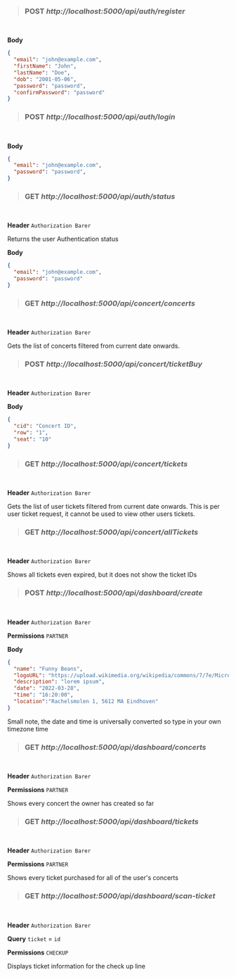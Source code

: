 > ### **POST** *http://localhost:5000/api/auth/register*

<br> 

**Body** 
```JSON
{
  "email": "john@example.com",
  "firstName": "John",
  "lastName": "Doe",
  "dob": "2001-05-06",
  "password": "password",
  "confirmPassword": "password"
}
```

> ### **POST** *http://localhost:5000/api/auth/login*

<br>

**Body** 
```JSON
{
  "email": "john@example.com",
  "password": "password",
}
``` 

> ### **GET** *http://localhost:5000/api/auth/status*

<br>

**Header**
```Authorization Barer```

Returns the user Authentication status

**Body**
```JSON
{
  "email": "john@example.com",
  "password": "password"
}
```

> ### **GET** *http://localhost:5000/api/concert/concerts*

<br>

**Header**
```Authorization Barer```

Gets the list of concerts filtered from current date onwards.

> ### **POST** *http://localhost:5000/api/concert/ticketBuy*

<br>

**Header**
```Authorization Barer```

**Body**
```JSON
{
  "cid": "Concert ID",
  "row": "1",
  "seat": "10"
}
```

> ### **GET** *http://localhost:5000/api/concert/tickets*

<br>

**Header**
```Authorization Barer```

Gets the list of user tickets filtered from current date onwards. This is per user ticket request, it cannot be used to view other users tickets.

> ### **GET** *http://localhost:5000/api/concert/allTickets*

<br>

**Header**
```Authorization Barer```

Shows all tickets even expired, but it does not show the ticket IDs

> ### **POST** *http://localhost:5000/api/dashboard/create*

<br>

**Header**
```Authorization Barer```

**Permissions**
`PARTNER`

**Body**
```JSON
{
  "name": "Funny Beans",
  "logoURL": "https://upload.wikimedia.org/wikipedia/commons/7/7e/Microsoft_Edge_logo_%282019%29.png",
  "description": "lorem ipsum",
  "date": "2022-03-28",
  "time": "16:20:00",
  "location":"Rachelsmolen 1, 5612 MA Eindhoven"
}
```

Small note, the date and time is universally converted so type in your own timezone time

> ### **GET** *http://localhost:5000/api/dashboard/concerts*

<br>

**Header**
```Authorization Barer```

**Permissions**
`PARTNER`

Shows every concert the owner has created so far

> ### **GET** *http://localhost:5000/api/dashboard/tickets*

<br>

**Header**
```Authorization Barer```

**Permissions**
`PARTNER`

Shows every ticket purchased for all of the user's concerts

> ### **GET** *http://localhost:5000/api/dashboard/scan-ticket*

<br>

**Header**
```Authorization Barer```

**Query**
```ticket``` = ```id```

**Permissions**
`CHECKUP`

Displays ticket information for the check up line